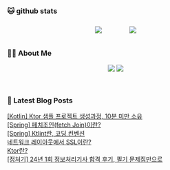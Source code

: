 
###  🐱 github stats  

<div id="main" align="center">
    <img src="https://github-readme-stats.vercel.app/api?username=peterica&count_private=true&show_icons=true&theme=radical"
        style="height: auto; margin-left: 20px; margin-right: 20px; padding: 10px;"/>
    <img src="https://github-readme-stats.vercel.app/api/top-langs/?username=peterica&layout=compact"   
        style="height: auto; margin-left: 20px; margin-right: 20px; padding: 10px;"/>
</div>

###  💁‍♀️ About Me  
<p align="center">
    <a href="https://peterica.tistory.com/"><img src="https://img.shields.io/badge/Blog-FF5722?style=flat-square&logo=Blogger&logoColor=white"/></a>
    <a href="mailto:ilovefran.ofm@gmail.com"><img src="https://img.shields.io/badge/Gmail-d14836?style=flat-square&logo=Gmail&logoColor=white&link=ilovefran.ofm@gmail.com"/></a>
</p>

<br>

### 📕 Latest Blog Posts   

<a href ="https://peterica.tistory.com/178"> [Kotlin] Ktor 샘플 프로젝트 생성과정, 10분 미만 소유 </a> <br><a href ="https://peterica.tistory.com/695"> [Spring] 페치조인(fetch Join)이란? </a> <br><a href ="https://peterica.tistory.com/696"> [Spring] Ktlint란, 코딩 컨벤션 </a> <br><a href ="https://peterica.tistory.com/692"> 네트워크 레이아웃에서 SSL이란? </a> <br><a href ="https://peterica.tistory.com/693"> Ktor란? </a> <br><a href ="https://peterica.tistory.com/593"> [정처기] 24년 1회 정보처리기사 합격 후기, 필기 문제집만으로 </a> <br>